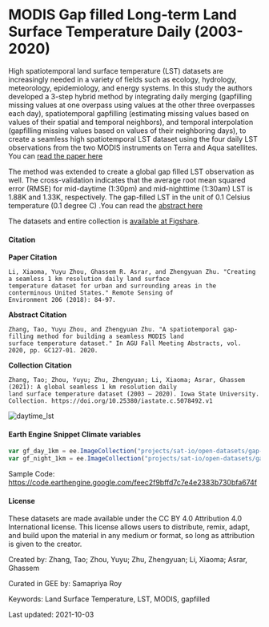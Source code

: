 # MODIS Gap filled Long-term Land Surface Temperature Daily (2003-2020)

High spatiotemporal land surface temperature (LST) datasets are increasingly needed in a variety of fields such as ecology, hydrology, meteorology, epidemiology, and energy systems. In this study the authors  developed a 3-step hybrid method by integrating daily merging (gapfilling missing values at one overpass using values at the other three overpasses each day), spatiotemporal gapfilling (estimating missing values based on values of their spatial and temporal neighbors), and temporal interpolation (gapfilling missing values based on values of their neighboring days), to create a seamless high spatiotemporal LST dataset using the four daily LST observations from the two MODIS instruments on Terra and Aqua satellites. You can [read the paper here](https://www.sciencedirect.com/science/article/abs/pii/S0034425717305850?via%3Dihub)

The method was extended to create a global gap filled LST observation as well. The cross-validation indicates that the average root mean squared error (RMSE) for mid-daytime (1:30pm) and mid-nighttime (1:30am) LST is 1.88K and 1.33K, respectively. The gap-filled LST in the unit of 0.1 Celsius temperature (0.1 degree C) .You can read the [abstract here](https://ui.adsabs.harvard.edu/abs/2020AGUFMGC127..01Z/abstract)

The datasets and entire collection is [available at Figshare](https://iastate.figshare.com/collections/A_global_seamless_1_km_resolution_daily_land_surface_temperature_dataset_2003_2020_/5078492).


#### Citation

**Paper Citation**

```
Li, Xiaoma, Yuyu Zhou, Ghassem R. Asrar, and Zhengyuan Zhu. "Creating a seamless 1 km resolution daily land surface
temperature dataset for urban and surrounding areas in the conterminous United States." Remote Sensing of
Environment 206 (2018): 84-97.
```

**Abstract Citation**

```
Zhang, Tao, Yuyu Zhou, and Zhengyuan Zhu. "A spatiotemporal gap-filling method for building a seamless MODIS land
surface temperature dataset." In AGU Fall Meeting Abstracts, vol. 2020, pp. GC127-01. 2020.
```

**Collection Citation**

```
Zhang, Tao; Zhou, Yuyu; Zhu, Zhengyuan; Li, Xiaoma; Asrar, Ghassem (2021): A global seamless 1 km resolution daily
land surface temperature dataset (2003 – 2020). Iowa State University. Collection. https://doi.org/10.25380/iastate.c.5078492.v1
```

![daytime_lst](https://user-images.githubusercontent.com/6677629/135794725-54341b20-f00e-4937-928c-c87fad3f08d8.gif)

#### Earth Engine Snippet Climate variables

```js
var gf_day_1km = ee.ImageCollection("projects/sat-io/open-datasets/gap-filled-lst/gf_day_1km");
var gf_night_1km = ee.ImageCollection("projects/sat-io/open-datasets/gap-filled-lst/gf_night_1km");
```

Sample Code: https://code.earthengine.google.com/feec2f9bffd7c7e4e2383b730bfa674f

#### License
These datasets  are made available under the CC BY 4.0 Attribution 4.0 International license. This license allows users to distribute, remix, adapt, and build upon the material in any medium or format, so long as attribution is given to the creator.

Created by: Zhang, Tao; Zhou, Yuyu; Zhu, Zhengyuan; Li, Xiaoma; Asrar, Ghassem

Curated in GEE by: Samapriya Roy

Keywords: Land Surface Temperature, LST, MODIS, gapfilled

Last updated: 2021-10-03
